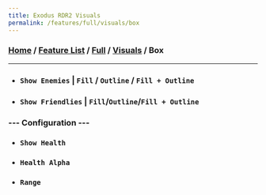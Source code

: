 ```yaml
---
title: Exodus RDR2 Visuals
permalink: /features/full/visuals/box
---
```

### [Home](/) / [Feature List](/features) / [Full](/features/full) / [Visuals](/features/full/visuals) / Box
---
- ### `Show Enemies` | `Fill` / `Outline` / `Fill + Outline`
- ### `Show Friendlies` | `Fill`/`Outline`/`Fill + Outline`
### --- Configuration ---
- ### `Show Health`
- ### `Health Alpha`
- ### `Range`
